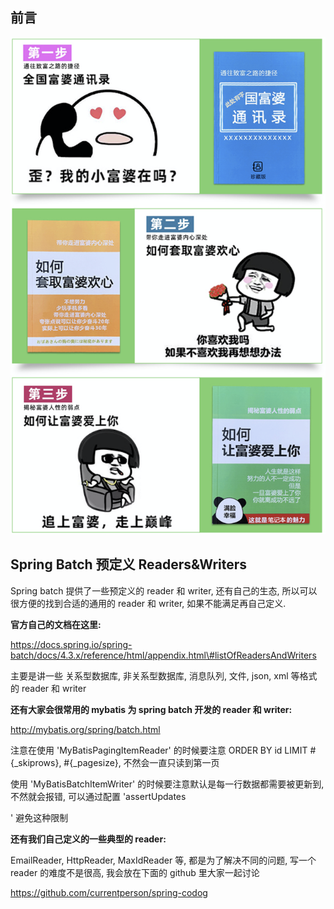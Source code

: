 ## 前言

![](/assets/2020120501.png)

## Spring Batch 预定义 Readers&Writers

Spring batch 提供了一些预定义的 reader 和 writer, 还有自己的生态, 所以可以很方便的找到合适的通用的 reader 和 writer, 如果不能满足再自己定义.

**官方自己的文档在这里:**

https://docs.spring.io/spring-batch/docs/4.3.x/reference/html/appendix.html\#listOfReadersAndWriters

主要是讲一些 关系型数据库, 非关系型数据库, 消息队列, 文件, json, xml 等格式的 reader 和 writer

**还有大家会很常用的 mybatis 为 spring batch 开发的 reader 和 writer:**

http://mybatis.org/spring/batch.html

注意在使用 'MyBatisPagingItemReader' 的时候要注意  ORDER BY id LIMIT \#{\_skiprows}, \#{\_pagesize}, 不然会一直只读到第一页

使用 'MyBatisBatchItemWriter' 的时候要注意默认是每一行数据都需要被更新到, 不然就会报错, 可以通过配置 'assertUpdates

 ' 避免这种限制

**还有我们自己定义的一些典型的 reader:**

EmailReader, HttpReader, MaxIdReader 等, 都是为了解决不同的问题, 写一个 reader 的难度不是很高, 我会放在下面的 github 里大家一起讨论

https://github.com/currentperson/spring-codog





















